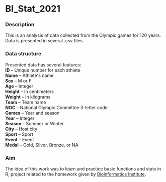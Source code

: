 # BI_Stat_2021
### Description 
This is an analysis of data collected from the Olympic games for 120 years. Data is presented in several .csv files.
  
### Data structure
Presented data has several features:  
**ID** – Unique number for each athlete  
**Name** – Athlete's name  
**Sex** – M or F  
**Age** – Integer  
**Height** – In centimeters  
**Weight** – In kilograms  
**Team** – Team name  
**NOC** – National Olympic Committee 3-letter code  
**Games** – Year and season  
**Year** – Integer  
**Season** – Summer or Winter  
**City** – Host city  
**Sport** – Sport  
**Event** – Event  
**Medal** – Gold, Silver, Bronze, or NA  
  
### Aim
The idea of this work was to learn and practice basic functions and stats in R, project related to the homework given by [Bioinformatics Institute](https://bioinf.me). 
